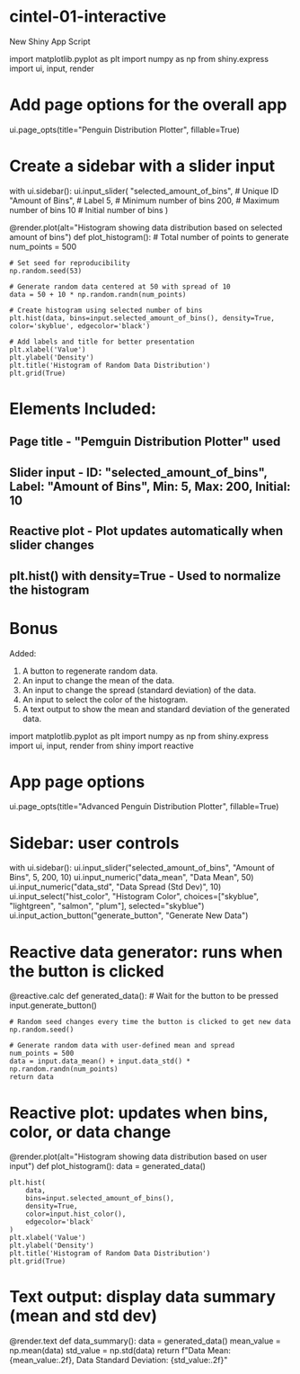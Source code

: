 # cintel-01-interactive
New Shiny App Script

import matplotlib.pyplot as plt
import numpy as np
from shiny.express import ui, input, render

# Add page options for the overall app
ui.page_opts(title="Penguin Distribution Plotter", fillable=True)

# Create a sidebar with a slider input
with ui.sidebar():
    ui.input_slider(
        "selected_amount_of_bins",     # Unique ID
        "Amount of Bins",              # Label
        5,                             # Minimum number of bins
        200,                           # Maximum number of bins
        10                             # Initial number of bins
    )

@render.plot(alt="Histogram showing data distribution based on selected amount of bins")
def plot_histogram():
    # Total number of points to generate
    num_points = 500

    # Set seed for reproducibility
    np.random.seed(53)

    # Generate random data centered at 50 with spread of 10
    data = 50 + 10 * np.random.randn(num_points)

    # Create histogram using selected number of bins
    plt.hist(data, bins=input.selected_amount_of_bins(), density=True, color='skyblue', edgecolor='black')

    # Add labels and title for better presentation
    plt.xlabel('Value')
    plt.ylabel('Density')
    plt.title('Histogram of Random Data Distribution')
    plt.grid(True)

# Elements Included:
## Page title - "Pemguin Distribution Plotter" used
## Slider input	- ID: "selected_amount_of_bins", Label: "Amount of Bins", Min: 5, Max: 200, Initial: 10
## Reactive plot -	Plot updates automatically when slider changes
## plt.hist() with density=True	-	Used to normalize the histogram

# Bonus
Added:
1. A button to regenerate random data.
2. An input to change the mean of the data.
3. An input to change the spread (standard deviation) of the data.
4. An input to select the color of the histogram.
5. A text output to show the mean and standard deviation of the generated data.

import matplotlib.pyplot as plt
import numpy as np
from shiny.express import ui, input, render
from shiny import reactive

# App page options
ui.page_opts(title="Advanced Penguin Distribution Plotter", fillable=True)

# Sidebar: user controls
with ui.sidebar():
    ui.input_slider("selected_amount_of_bins", "Amount of Bins", 5, 200, 10)
    ui.input_numeric("data_mean", "Data Mean", 50)
    ui.input_numeric("data_std", "Data Spread (Std Dev)", 10)
    ui.input_select("hist_color", "Histogram Color", choices=["skyblue", "lightgreen", "salmon", "plum"], selected="skyblue")
    ui.input_action_button("generate_button", "Generate New Data")

# Reactive data generator: runs when the button is clicked
@reactive.calc
def generated_data():
    # Wait for the button to be pressed
    input.generate_button()

    # Random seed changes every time the button is clicked to get new data
    np.random.seed()

    # Generate random data with user-defined mean and spread
    num_points = 500
    data = input.data_mean() + input.data_std() * np.random.randn(num_points)
    return data

# Reactive plot: updates when bins, color, or data change
@render.plot(alt="Histogram showing data distribution based on user input")
def plot_histogram():
    data = generated_data()

    plt.hist(
        data,
        bins=input.selected_amount_of_bins(),
        density=True,
        color=input.hist_color(),
        edgecolor='black'
    )
    plt.xlabel('Value')
    plt.ylabel('Density')
    plt.title('Histogram of Random Data Distribution')
    plt.grid(True)

# Text output: display data summary (mean and std dev)
@render.text
def data_summary():
    data = generated_data()
    mean_value = np.mean(data)
    std_value = np.std(data)
    return f"Data Mean: {mean_value:.2f}, Data Standard Deviation: {std_value:.2f}"

